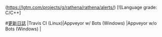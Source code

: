 (https://lgtm.com/projects/g/rathena/rathena/alerts/) [![Language grade: C/C++]

#[更新日誌](./master/README.md) 
|Travis CI (Linux)|Appveyor w/ Bots (Windows)   |Appveyor w/o Bots (Windows)   |
